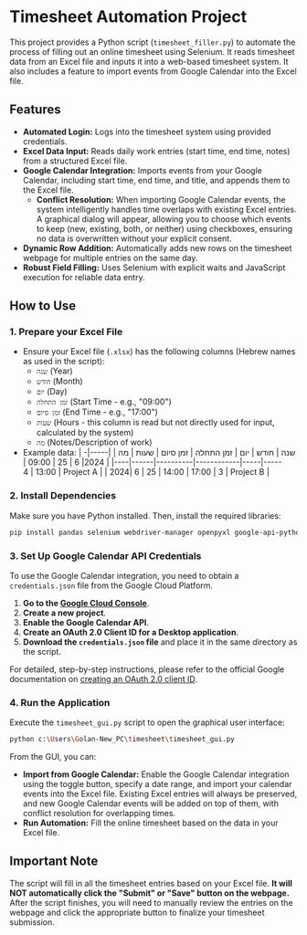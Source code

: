 # Timesheet Automation Project

This project provides a Python script (`timesheet_filler.py`) to automate the process of filling out an online timesheet using Selenium. It reads timesheet data from an Excel file and inputs it into a web-based timesheet system. It also includes a feature to import events from Google Calendar into the Excel file.

## Features

*   **Automated Login:** Logs into the timesheet system using provided credentials.
*   **Excel Data Input:** Reads daily work entries (start time, end time, notes) from a structured Excel file.
*   **Google Calendar Integration:** Imports events from your Google Calendar, including start time, end time, and title, and appends them to the Excel file.
    *   **Conflict Resolution:** When importing Google Calendar events, the system intelligently handles time overlaps with existing Excel entries. A graphical dialog will appear, allowing you to choose which events to keep (new, existing, both, or neither) using checkboxes, ensuring no data is overwritten without your explicit consent.
*   **Dynamic Row Addition:** Automatically adds new rows on the timesheet webpage for multiple entries on the same day.
*   **Robust Field Filling:** Uses Selenium with explicit waits and JavaScript execution for reliable data entry.

## How to Use

### 1. Prepare your Excel File

*   Ensure your Excel file (`.xlsx`) has the following columns (Hebrew names as used in the script):
    *   `שנה` (Year)
    *   `חודש` (Month)
    *   `יום` (Day)
    *   `זמן התחלה` (Start Time - e.g., "09:00")
    *   `זמן סיום` (End Time - e.g., "17:00")
    *   `שעות` (Hours - this column is read but not directly used for input, calculated by the system)
    *   `מה` (Notes/Description of work)
*   Example data:
    | שנה | חודש | יום | זמן התחלה | זמן סיום | שעות | מה |
    |-----|------|-----|------------|----------|------|----|
    | 2024| 6    | 25  | 09:00      | 13:00    | 4    | Project A |
    | 2024| 6    | 25  | 14:00      | 17:00    | 3    | Project B |

### 2. Install Dependencies

Make sure you have Python installed. Then, install the required libraries:
```bash
pip install pandas selenium webdriver-manager openpyxl google-api-python-client google-auth-httplib2 google-auth-oauthlib
```

### 3. Set Up Google Calendar API Credentials

To use the Google Calendar integration, you need to obtain a `credentials.json` file from the Google Cloud Platform.

1.  **Go to the [Google Cloud Console](https://console.cloud.google.com/)**.
2.  **Create a new project**.
3.  **Enable the Google Calendar API**.
4.  **Create an OAuth 2.0 Client ID for a Desktop application**.
5.  **Download the `credentials.json` file** and place it in the same directory as the script.

For detailed, step-by-step instructions, please refer to the official Google documentation on [creating an OAuth 2.0 client ID](https://developers.google.com/workspace/guides/create-credentials).

### 4. Run the Application

Execute the `timesheet_gui.py` script to open the graphical user interface:

```bash
python c:\Users\Golan-New_PC\timesheet\timesheet_gui.py
```

From the GUI, you can:
*   **Import from Google Calendar:** Enable the Google Calendar integration using the toggle button, specify a date range, and import your calendar events into the Excel file. Existing Excel entries will always be preserved, and new Google Calendar events will be added on top of them, with conflict resolution for overlapping times.
*   **Run Automation:** Fill the online timesheet based on the data in your Excel file.

## Important Note

The script will fill in all the timesheet entries based on your Excel file. **It will NOT automatically click the "Submit" or "Save" button on the webpage.** After the script finishes, you will need to manually review the entries on the webpage and click the appropriate button to finalize your timesheet submission.